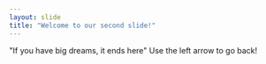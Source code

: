 ```yaml
---
layout: slide
title: "Welcome to our second slide!"
---
```

"If you have big dreams, it ends here"
Use the left arrow to go back!


